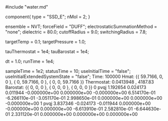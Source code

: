 <OpenMD version=1>
  <MetaData>
#include "water.md"


component{
  type = "SSD_E";
  nMol = 2;
}



ensemble = NVT;
forceField = "DUFF";
electrostaticSummationMethod = "none";
dielectric = 80.0;
cutoffRadius = 9.0;
switchingRadius = 7.8;



targetTemp = 0.1;
targetPressure = 1.0;

tauThermostat = 1e4;
tauBarostat = 1e4;

dt = 1.0;
runTime = 1e4;

sampleTime = 1e2;
statusTime = 10;
useInitialTime = "false";
useInitialExtendedSystemState = "false";
  </MetaData>
  <Snapshot>
    <FrameData>
        Time: 100000
        Hmat: {{ 59.7166, 0, 0 }, { 0, 59.7166, 0 }, { 0, 0, 59.7166 }}
  Thermostat: 0.0413948 , 4187.83
    Barostat: {{ 0, 0, 0 }, { 0, 0, 0 }, { 0, 0, 0 }}
    </FrameData>
    <StuntDoubles>
         0    pvqj           1.192654           0.024173           0.011944 -0.000000e+00  0.000000e+00 -0.000000e+00  6.514170e-01 -6.266110e-01 -3.051170e-01  2.998650e-01  0.000000e+00  0.000000e+00 -0.000000e+00
         1    pvqj           3.837346          -0.024173          -0.011944  0.000000e+00 -0.000000e+00  0.000000e+00 -6.613910e-01  2.582810e-01 -6.644630e-01  2.331120e-01  0.000000e+00  0.000000e+00  0.000000e+00
    </StuntDoubles>
  </Snapshot>
</OpenMD>
